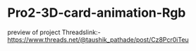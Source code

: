 # Pro2-3D-card-animation-Rgb
preview of project
Threadslink:-https://www.threads.net/@taushik_pathade/post/Cz8Pcr0iTeu
